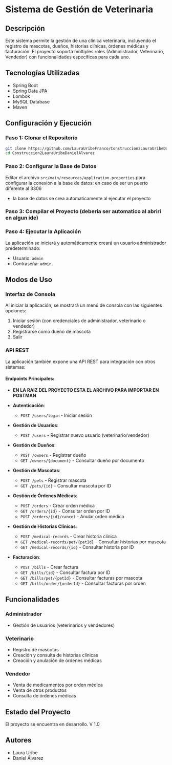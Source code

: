 # Sistema de Gestión de Veterinaria

## Descripción
Este sistema permite la gestión de una clínica veterinaria, incluyendo el registro de mascotas, dueños, historias clínicas, órdenes médicas y facturación. El proyecto soporta múltiples roles (Administrador, Veterinario, Vendedor) con funcionalidades específicas para cada uno.

## Tecnologías Utilizadas
- Spring Boot
- Spring Data JPA
- Lombok
- MySQL Database
- Maven

## Configuración y Ejecución

### Paso 1: Clonar el Repositorio
```bash
git clone https://github.com/LauraUribeFranco/Construccion2LauraUribeDanielAlvarez
cd Construccion2LauraUribeDanielAlvarez
```

### Paso 2: Configurar la Base de Datos
Editar el archivo `src/main/resources/application.properties` para configurar la conexión a la base de datos:
en caso de ser un puerto diferente al 3306
- la base de datos se crea automaticamente al ejecutar el proyecto

### Paso 3: Compilar el Proyecto (deberia ser automatico al abriri en algun ide)

### Paso 4: Ejecutar la Aplicación
La aplicación se iniciará y automáticamente creará un usuario administrador predeterminado:
- Usuario: `admin`
- Contraseña: `admin`

## Modos de Uso

### Interfaz de Consola
Al iniciar la aplicación, se mostrará un menú de consola con las siguientes opciones:
1. Iniciar sesión (con credenciales de administrador, veterinario o vendedor)
2. Registrarse como dueño de mascota
3. Salir

### API REST
La aplicación también expone una API REST para integración con otros sistemas:

#### Endpoints Principales:

- **EN LA RAIZ DEL PROYECTO ESTA EL ARCHIVO PARA IMPORTAR EN POSTMAN**

- **Autenticación**:
  - `POST /users/login` - Iniciar sesión

- **Gestión de Usuarios**:
  - `POST /users` - Registrar nuevo usuario (veterinario/vendedor)

- **Gestión de Dueños**:
  - `POST /owners` - Registrar dueño
  - `GET /owners/{document}` - Consultar dueño por documento

- **Gestión de Mascotas**:
  - `POST /pets` - Registrar mascota
  - `GET /pets/{id}` - Consultar mascota por ID

- **Gestión de Órdenes Médicas**:
  - `POST /orders` - Crear orden médica
  - `GET /orders/{id}` - Consultar orden por ID
  - `POST /orders/{id}/cancel` - Anular orden médica

- **Gestión de Historias Clínicas**:
  - `POST /medical-records` - Crear historia clínica
  - `GET /medical-records/pet/{petId}` - Consultar historias por mascota
  - `GET /medical-records/{id}` - Consultar historia por ID

- **Facturación**:
  - `POST /bills` - Crear factura
  - `GET /bills/{id}` - Consultar factura por ID
  - `GET /bills/pet/{petId}` - Consultar facturas por mascota
  - `GET /bills/order/{orderId}` - Consultar facturas por orden


## Funcionalidades

### Administrador
- Gestión de usuarios (veterinarios y vendedores)

### Veterinario
- Registro de mascotas
- Creación y consulta de historias clínicas
- Creación y anulación de órdenes médicas

### Vendedor
- Venta de medicamentos por orden médica
- Venta de otros productos
- Consulta de órdenes médicas

## Estado del Proyecto
El proyecto se encuentra en desarrollo. V 1.0

## Autores
- Laura Uribe
- Daniel Álvarez